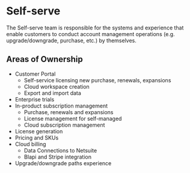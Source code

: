 # Self-serve

The Self-serve team is responsible for the systems and experience that enable customers to conduct account management operations (e.g. upgrade/downgrade, purchase, etc.) by themselves.

## Areas of Ownership

- Customer Portal
  - Self-service licensing new purchase, renewals, expansions
  - Cloud workspace creation
  - Export and import data
- Enterprise trials
- In-product subscription management
  - Purchase, renewals and expansions
  - License management for self-managed
  - Cloud subscription management
- License generation
- Pricing and SKUs
- Cloud billing
  - Data Connections to Netsuite
  - Blapi and Stripe integration
- Upgrade/downgrade paths experience

